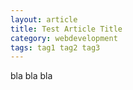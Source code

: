 ```yaml
---
layout: article
title: Test Article Title
category: webdevelopment
tags: tag1 tag2 tag3
---
```


bla bla bla